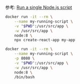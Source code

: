 参考: [Run a single Node.js script](https://github.com/nodejs/docker-node/blob/master/README.md#run-a-single-nodejs-script)

```sh
docker run -it --rm \
    --name my-running-script \
    -v "$PWD":/usr/src/app \
    -w /usr/src/app \
    node:8 \
    npx create-react-app my-app
```

```sh
docker run -it --rm \
    --name my-running-script \
    -p 8080 \
    -v "$PWD":/usr/src/app \
    -w /usr/src/app \
    node:8 \
    /bin/bash
```